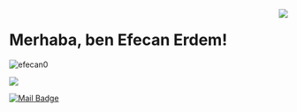 <img align='right' src="https://github-readme-stats.vercel.app/api?username=efecan0&show_icons=true">

# Merhaba, ben Efecan Erdem! 
<p align="left"> <img src="https://komarev.com/ghpvc/?username=efecan0" alt="efecan0" /> </p>


[![](https://img.shields.io/github/followers/efecan0?style=social)](https://www.github.com/efecan0)


[![Mail Badge](https://img.shields.io/badge/efecanerdem0907@gmail.com-c14438?style=for-the-badge&logo=Gmail&logoColor=white&link=mailto:efecanerdem0907@gmail.com)](mailto:efecanerdem0907@gmail.com)
